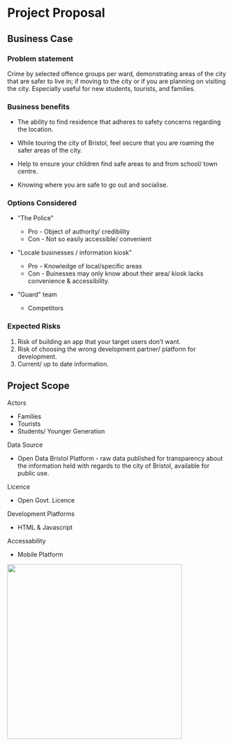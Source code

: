 # Project Proposal

## Business Case

### Problem statement
Crime by selected offence groups per ward, demonstrating areas of the city that are safer to live in; if moving to the city or if you are planning on visiting the city. Especially useful for new students, tourists, and families.

### Business benefits
* The ability to find residence that adheres to safety concerns regarding the location.

* While touring the city of Bristol, feel secure that you are roaming the safer areas of the city.

* Help to ensure your children find safe areas to and from school/ town centre.

* Knowing where you are safe to go out and socialise.


### Options Considered
* "The Police"
  * Pro - Object of authority/ credibility
  * Con - Not so easily accessible/ convenient

* "Locale businesses / information kiosk"
  * Pro - Knowledge of local/specific areas
  * Con - Buinesses may only know about their area/ kiosk lacks convenience & accessibility.

* "Guard" team
  * Competitors


### Expected Risks
1. Risk of building an app that your target users don’t want.
2. Risk of choosing the wrong development partner/ platform for development.
3. Current/ up to date information.

## Project Scope

Actors
* Families
* Tourists
* Students/ Younger Generation

Data Source
* Open Data Bristol Platform - raw data published for transparency about the information held with regards to the city of Bristol, available for public use.

Licence
* Open Govt. Licence

Development Platforms
* HTML & Javascript

Accessability
* Mobile Platform



<img src="images/context1.png" width = 400>